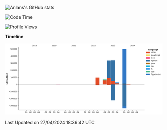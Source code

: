 <!-- ![Anlans's GitHub stats](https://github-readme-stats.vercel.app/api?username=Anlans) -->
![Anlans's GitHub stats](https://github-readme-stats.vercel.app/api?username=Anlans&rank_icon=github)

<!--START_SECTION:waka-->
![Code Time](http://img.shields.io/badge/Code%20Time-0%20secs-blue)

![Profile Views](http://img.shields.io/badge/Profile%20Views-0-blue)




**Timeline**

![Lines of Code chart](https://raw.githubusercontent.com/Anlans/Anlans/main/assets/bar_graph.png)


 Last Updated on 27/04/2024 18:36:42 UTC
<!--END_SECTION:waka-->
